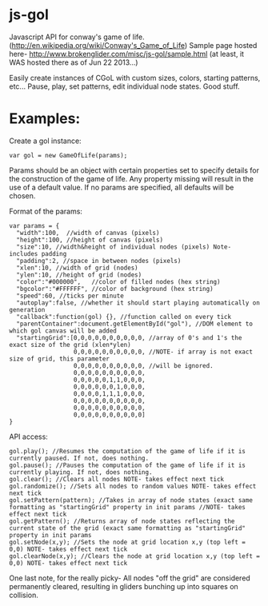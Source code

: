 js-gol
======

Javascript API for conway's game of life. (http://en.wikipedia.org/wiki/Conway's_Game_of_Life)
Sample page hosted here- http://www.brokenglider.com/misc/js-gol/sample.html (at least, it WAS hosted there as of Jun 22 2013...)

Easily create instances of CGoL with custom sizes, colors, starting patterns, etc...
Pause, play, set patterns, edit individual node states. Good stuff.

Examples:
======

Create a gol instance:

    var gol = new GameOfLife(params);

Params should be an object with certain properties set to specify details for the construction of the game of life. Any property missing will result in the use of a default value.
If no params are specified, all defaults will be chosen.

Format of the params:

    var params = {
      "width":100,  //width of canvas (pixels)
      "height":100, //height of canvas (pixels)
      "size":10, //width&height of individual nodes (pixels) Note- includes padding
      "padding":2, //space in between nodes (pixels)
      "xlen":10, //width of grid (nodes)
      "ylen":10, //height of grid (nodes)
      "color":"#000000",   //color of filled nodes (hex string)
      "bgcolor":"#FFFFFF", //color of background (hex string)
      "speed":60, //ticks per minute
      "autoplay":false, //whether it should start playing automatically on generation
      "callback":function(gol) {}, //function called on every tick
      "parentContainer":document.getElementById("gol"), //DOM element to which gol canvas will be added
      "startingGrid":[0,0,0,0,0,0,0,0,0,0, //array of 0's and 1's the exact size of the grid (xlen*ylen)
                      0,0,0,0,0,0,0,0,0,0, //NOTE- if array is not exact size of grid, this parameter
                      0,0,0,0,0,0,0,0,0,0, //will be ignored.
                      0,0,0,0,0,0,0,0,0,0,
                      0,0,0,0,0,1,1,0,0,0,
                      0,0,0,0,0,0,1,0,0,0,
                      0,0,0,0,1,1,1,0,0,0,
                      0,0,0,0,0,0,0,0,0,0,
                      0,0,0,0,0,0,0,0,0,0,
                      0,0,0,0,0,0,0,0,0,0]
    }

API access:

    gol.play(); //Resumes the computation of the game of life if it is currently paused. If not, does nothing.
    gol.pause(); //Pauses the computation of the game of life if it is currently playing. If not, does nothing.
    gol.clear(); //Clears all nodes NOTE- takes effect next tick
    gol.randomize(); //Sets all nodes to random values NOTE- takes effect next tick
    gol.setPattern(pattern); //Takes in array of node states (exact same formatting as "startingGrid" property in init params //NOTE- takes effect next tick
    gol.getPattern(); //Returns array of node states reflecting the current state of the grid (exact same formatting as "startingGrid" property in init params
    gol.setNode(x,y); //Sets the node at grid location x,y (top left = 0,0) NOTE- takes effect next tick
    gol.clearNode(x,y); //Clears the node at grid location x,y (top left = 0,0) NOTE- takes effect next tick


One last note, for the really picky-
All nodes "off the grid" are considered permanently cleared, resulting in gliders bunching up into squares on collision.
